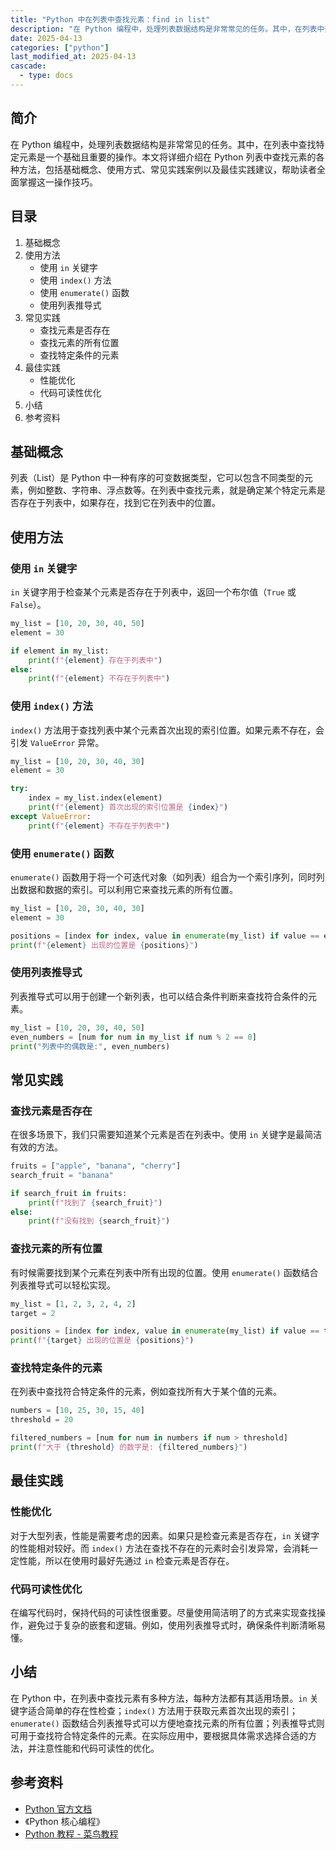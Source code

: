 ```yaml
---
title: "Python 中在列表中查找元素：find in list"
description: "在 Python 编程中，处理列表数据结构是非常常见的任务。其中，在列表中查找特定元素是一个基础且重要的操作。本文将详细介绍在 Python 列表中查找元素的各种方法，包括基础概念、使用方式、常见实践案例以及最佳实践建议，帮助读者全面掌握这一操作技巧。"
date: 2025-04-13
categories: ["python"]
last_modified_at: 2025-04-13
cascade:
  - type: docs
---
```



## 简介
在 Python 编程中，处理列表数据结构是非常常见的任务。其中，在列表中查找特定元素是一个基础且重要的操作。本文将详细介绍在 Python 列表中查找元素的各种方法，包括基础概念、使用方式、常见实践案例以及最佳实践建议，帮助读者全面掌握这一操作技巧。

<!-- more -->
## 目录
1. 基础概念
2. 使用方法
    - 使用 `in` 关键字
    - 使用 `index()` 方法
    - 使用 `enumerate()` 函数
    - 使用列表推导式
3. 常见实践
    - 查找元素是否存在
    - 查找元素的所有位置
    - 查找特定条件的元素
4. 最佳实践
    - 性能优化
    - 代码可读性优化
5. 小结
6. 参考资料

## 基础概念
列表（List）是 Python 中一种有序的可变数据类型，它可以包含不同类型的元素，例如整数、字符串、浮点数等。在列表中查找元素，就是确定某个特定元素是否存在于列表中，如果存在，找到它在列表中的位置。

## 使用方法
### 使用 `in` 关键字
`in` 关键字用于检查某个元素是否存在于列表中，返回一个布尔值（`True` 或 `False`）。

```python
my_list = [10, 20, 30, 40, 50]
element = 30

if element in my_list:
    print(f"{element} 存在于列表中")
else:
    print(f"{element} 不存在于列表中")
```

### 使用 `index()` 方法
`index()` 方法用于查找列表中某个元素首次出现的索引位置。如果元素不存在，会引发 `ValueError` 异常。

```python
my_list = [10, 20, 30, 40, 30]
element = 30

try:
    index = my_list.index(element)
    print(f"{element} 首次出现的索引位置是 {index}")
except ValueError:
    print(f"{element} 不存在于列表中")
```

### 使用 `enumerate()` 函数
`enumerate()` 函数用于将一个可迭代对象（如列表）组合为一个索引序列，同时列出数据和数据的索引。可以利用它来查找元素的所有位置。

```python
my_list = [10, 20, 30, 40, 30]
element = 30

positions = [index for index, value in enumerate(my_list) if value == element]
print(f"{element} 出现的位置是 {positions}")
```

### 使用列表推导式
列表推导式可以用于创建一个新列表，也可以结合条件判断来查找符合条件的元素。

```python
my_list = [10, 20, 30, 40, 50]
even_numbers = [num for num in my_list if num % 2 == 0]
print("列表中的偶数是:", even_numbers)
```

## 常见实践
### 查找元素是否存在
在很多场景下，我们只需要知道某个元素是否在列表中。使用 `in` 关键字是最简洁有效的方法。

```python
fruits = ["apple", "banana", "cherry"]
search_fruit = "banana"

if search_fruit in fruits:
    print(f"找到了 {search_fruit}")
else:
    print(f"没有找到 {search_fruit}")
```

### 查找元素的所有位置
有时候需要找到某个元素在列表中所有出现的位置。使用 `enumerate()` 函数结合列表推导式可以轻松实现。

```python
my_list = [1, 2, 3, 2, 4, 2]
target = 2

positions = [index for index, value in enumerate(my_list) if value == target]
print(f"{target} 出现的位置是 {positions}")
```

### 查找特定条件的元素
在列表中查找符合特定条件的元素，例如查找所有大于某个值的元素。

```python
numbers = [10, 25, 30, 15, 40]
threshold = 20

filtered_numbers = [num for num in numbers if num > threshold]
print(f"大于 {threshold} 的数字是: {filtered_numbers}")
```

## 最佳实践
### 性能优化
对于大型列表，性能是需要考虑的因素。如果只是检查元素是否存在，`in` 关键字的性能相对较好。而 `index()` 方法在查找不存在的元素时会引发异常，会消耗一定性能，所以在使用时最好先通过 `in` 检查元素是否存在。

### 代码可读性优化
在编写代码时，保持代码的可读性很重要。尽量使用简洁明了的方式来实现查找操作，避免过于复杂的嵌套和逻辑。例如，使用列表推导式时，确保条件判断清晰易懂。

## 小结
在 Python 中，在列表中查找元素有多种方法，每种方法都有其适用场景。`in` 关键字适合简单的存在性检查；`index()` 方法用于获取元素首次出现的索引；`enumerate()` 函数结合列表推导式可以方便地查找元素的所有位置；列表推导式则可用于查找符合特定条件的元素。在实际应用中，要根据具体需求选择合适的方法，并注意性能和代码可读性的优化。

## 参考资料
- [Python 官方文档](https://docs.python.org/3/)
- 《Python 核心编程》
- [Python 教程 - 菜鸟教程](https://www.runoob.com/python3/)
